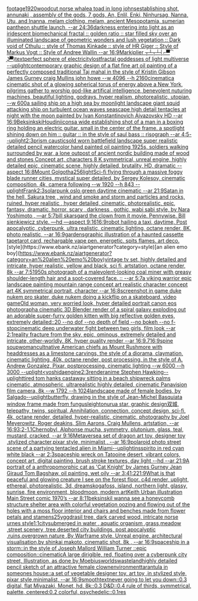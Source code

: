 [footage](https://www.ebank.nz/aiartgenerator?category=footage)[1920](https://www.ebank.nz/aiartgenerator?category=1920)[woodcut norse whale](https://www.ebank.nz/aiartgenerator?category=woodcut%20norse%20whale)[a toad in long johns](https://www.ebank.nz/aiartgenerator?category=a%20toad%20in%20long%20johns)[establishing shot, annunaki ,  assembly of the gods, 7 gods, An, Enlil, Enki, Ninhursag, Nanna, Utu, and Inanna, melam clothing, melam, ancient Mesopotamia, sumerian pantheon shuttle launch, --ar 24:36](https://www.ebank.nz/aiartgenerator?category=establishing%20shot%2C%20annunaki%20%2C%20%20assembly%20of%20the%20gods%2C%207%20gods%2C%20An%2C%20Enlil%2C%20Enki%2C%20Ninhursag%2C%20Nanna%2C%20Utu%2C%20and%20Inanna%2C%20melam%20clothing%2C%20melam%2C%20ancient%20Mesopotamia%2C%20sumerian%20pantheon%20shuttle%20launch%2C%20--ar%2024%3A36)[darkness entering into light as an iridescent biomechanical fractal  :: golden ratio :: star filled sky over an illuminated landscape of geometric wonders and lush vegetation :: Dark void of Cthulu :: style of Thomas Kinkade :: style of HR Giger :: Style of Markus Vogt :: Style of Andree Wallin --ar 16:9](https://www.ebank.nz/aiartgenerator?category=darkness%20entering%20into%20light%20as%20an%20iridescent%20biomechanical%20fractal%20%20%3A%3A%20golden%20ratio%20%3A%3A%20star%20filled%20sky%20over%20an%20illuminated%20landscape%20of%20geometric%20wonders%20and%20lush%20vegetation%20%3A%3A%20Dark%20void%20of%20Cthulu%20%3A%3A%20style%20of%20Thomas%20Kinkade%20%3A%3A%20style%20of%20HR%20Giger%20%3A%3A%20Style%20of%20Markus%20Vogt%20%3A%3A%20Style%20of%20Andree%20Wallin%20--ar%2016%3A9)[Markiplier ┬┴┬┴┤⌐▀͡ ̯ʖ▀)](https://www.ebank.nz/aiartgenerator?category=Markiplier%20%E2%94%AC%E2%94%B4%E2%94%AC%E2%94%B4%E2%94%A4%E2%8C%90%E2%96%80%CD%A1%20%CC%AF%CA%96%E2%96%80%29)[text](https://www.ebank.nz/aiartgenerator?category=text)[perfect sphere of electricity](https://www.ebank.nz/aiartgenerator?category=perfect%20sphere%20of%20electricity)[lost](https://www.ebank.nz/aiartgenerator?category=lost)[fractal goddesses of light multiverse --uplight](https://www.ebank.nz/aiartgenerator?category=fractal%20goddesses%20of%20light%20multiverse%20--uplight)[contemporary graphic design of a flat fine art oil painting of a perfectly composed traditional Taj mahal in the style of Kristin Gibson James Gurney craig Mullins john howe --w 4096 --h 2160](https://www.ebank.nz/aiartgenerator?category=contemporary%20graphic%20design%20of%20a%20flat%20fine%20art%20oil%20painting%20of%20a%20perfectly%20composed%20traditional%20Taj%20mahal%20in%20the%20style%20of%20Kristin%20Gibson%20James%20Gurney%20craig%20Mullins%20john%20howe%20--w%204096%20--h%202160)[cinematic](https://www.ebank.nz/aiartgenerator?category=cinematic)[a cinematic shot of a glowing spherical torus of energy above a New York, pilgrims gather to worship god-like artifical intelligence, benevolent nuturing machines, beautiful lighting, godrays, hyper realism, photorealistic, utopian, --w 600](https://www.ebank.nz/aiartgenerator?category=a%20cinematic%20shot%20of%20a%20glowing%20spherical%20torus%20of%20energy%20above%20a%20New%20York%2C%20pilgrims%20gather%20to%20worship%20god-like%20artifical%20intelligence%2C%20benevolent%20nuturing%20machines%2C%20beautiful%20lighting%2C%20godrays%2C%20hyper%20realism%2C%20photorealistic%2C%20utopian%2C%20--w%20600)[a sailing ship on a high sea by moonlight landscape giant squid attacking ship on turbulent ocean waves seascape high detail tentacles at night with the moon painted by Ivan Konstantinovich Aivazovsky HD  --ar 16:9](https://www.ebank.nz/aiartgenerator?category=a%20sailing%20ship%20on%20a%20high%20sea%20by%20moonlight%20landscape%20giant%20squid%20attacking%20ship%20on%20turbulent%20ocean%20waves%20seascape%20high%20detail%20tentacles%20at%20night%20with%20the%20moon%20painted%20by%20Ivan%20Konstantinovich%20Aivazovsky%20HD%20%20--ar%2016%3A9)[Beksinkski](https://www.ebank.nz/aiartgenerator?category=Beksinkski)[Houdini](https://www.ebank.nz/aiartgenerator?category=Houdini)[icons](https://www.ebank.nz/aiartgenerator?category=icons)[a wide establishing shot of a man in a boxing ring holding an electric guitar. small in the center of the frame. a spotlight shining down on him :: guitar :: in the style of saul bass :: risograph --ar 4:5](https://www.ebank.nz/aiartgenerator?category=a%20wide%20establishing%20shot%20of%20a%20man%20in%20a%20boxing%20ring%20holding%20an%20electric%20guitar.%20small%20in%20the%20center%20of%20the%20frame.%20a%20spotlight%20shining%20down%20on%20him%20%3A%3A%20guitar%20%3A%3A%20in%20the%20style%20of%20saul%20bass%20%3A%3A%20risograph%20--ar%204%3A5)[--uplight](https://www.ebank.nz/aiartgenerator?category=--uplight)[2:3](https://www.ebank.nz/aiartgenerator?category=2%3A3)[prism caustics](https://www.ebank.nz/aiartgenerator?category=prism%20caustics)[old worn battlefield landscape super realistic detailed pencil watercolor hand painted oil painting 1925s, soldiers walking surrounded by war, a lone outpost of ancient nordic building made of wood and stones Concept art, characters 8 K symmetrical, unreal engine, highly detailed  epic, cinematic scene, highly detailed,  brutality, HD, dramatic --aspect 16:8](https://www.ebank.nz/aiartgenerator?category=old%20worn%20battlefield%20landscape%20super%20realistic%20detailed%20pencil%20watercolor%20hand%20painted%20oil%20painting%201925s%2C%20soldiers%20walking%20surrounded%20by%20war%2C%20a%20lone%20outpost%20of%20ancient%20nordic%20building%20made%20of%20wood%20and%20stones%20Concept%20art%2C%20characters%208%20K%20symmetrical%2C%20unreal%20engine%2C%20highly%20detailed%20%20epic%2C%20cinematic%20scene%2C%20highly%20detailed%2C%20%20brutality%2C%20HD%2C%20dramatic%20--aspect%2016%3A8)[Mount Golgotha](https://www.ebank.nz/aiartgenerator?category=Mount%20Golgotha)[256](https://www.ebank.nz/aiartgenerator?category=256)[light](https://www.ebank.nz/aiartgenerator?category=light)[Sci-fi flying through a massive foggy blade runner cities, mystical super detailed, by Sergey Kolesov, cinematic composition, 4k, camera following --w 1920 --h 843 --uplight](https://www.ebank.nz/aiartgenerator?category=Sci-fi%20flying%20through%20a%20massive%20foggy%20blade%20runner%20cities%2C%20mystical%20super%20detailed%2C%20by%20Sergey%20Kolesov%2C%20cinematic%20composition%2C%204k%2C%20camera%20following%20--w%201920%20--h%20843%20--uplight)[Frank](https://www.ebank.nz/aiartgenerator?category=Frank)[2:3](https://www.ebank.nz/aiartgenerator?category=2%3A3)[solarpunk oslo green daytime cinematic --ar 21:9](https://www.ebank.nz/aiartgenerator?category=solarpunk%20oslo%20green%20daytime%20cinematic%20--ar%2021%3A9)[Satan in the hell, Sakura tree , wind and smoke and storm and particles and rocks, ruined, hyper realistic , hyper detailed, cinematic, photorealistic, epic, fantasy, dramatic, horror, scary , darkness , gothic, wabi sabi style, by Nara Yoshimoto , —ar 5:7](https://www.ebank.nz/aiartgenerator?category=Satan%20in%20the%20hell%2C%20Sakura%20tree%20%2C%20wind%20and%20smoke%20and%20storm%20and%20particles%20and%20rocks%2C%20ruined%2C%20hyper%20realistic%20%2C%20hyper%20detailed%2C%20cinematic%2C%20photorealistic%2C%20epic%2C%20fantasy%2C%20dramatic%2C%20horror%2C%20scary%20%2C%20darkness%20%2C%20gothic%2C%20wabi%20sabi%20style%2C%20by%20Nara%20Yoshimoto%20%2C%20%E2%80%94ar%205%3A7)[bill skarsgard the clown from it movie. Pennywise. Bill sienkiewicz style. —hd —aspect 9:16](https://www.ebank.nz/aiartgenerator?category=bill%20skarsgard%20the%20clown%20from%20it%20movie.%20Pennywise.%20Bill%20sienkiewicz%20style.%20%E2%80%94hd%20%E2%80%94aspect%209%3A16)[16:9](https://www.ebank.nz/aiartgenerator?category=16%3A9)[robot hailing a taxi, daytime, Post apocalyptic, cyberpunk, ultra realistic, cinematic lighting, octane render, 8K, photo realistic,  --ar 16:9](https://www.ebank.nz/aiartgenerator?category=robot%20hailing%20a%20taxi%2C%20daytime%2C%20Post%20apocalyptic%2C%20cyberpunk%2C%20ultra%20realistic%2C%20cinematic%20lighting%2C%20octane%20render%2C%208K%2C%20photo%20realistic%2C%20%20--ar%2016%3A9)[gardens](https://www.ebank.nz/aiartgenerator?category=gardens)[graphic illustration of a haunted cassette tape](https://www.ebank.nz/aiartgenerator?category=graphic%20illustration%20of%20a%20haunted%20cassette%20tape)[tarot card, rechargable vape pen. energetic. spits flames. art deco.](https://www.ebank.nz/aiartgenerator?category=tarot%20card%2C%20rechargable%20vape%20pen.%20energetic.%20spits%20flames.%20art%20deco.)[style](https://www.ebank.nz/aiartgenerator?category=style)[an alien emo boy](https://www.ebank.nz/aiartgenerator?category=an%20alien%20emo%20boy)[vintage tv set, highly detailed and intricate, hyper realistic, yellow and black, sci fi, artstation, octane render, 8k --ar 7:5](https://www.ebank.nz/aiartgenerator?category=vintage%20tv%20set%2C%20highly%20detailed%20and%20intricate%2C%20hyper%20realistic%2C%20yellow%20and%20black%2C%20sci%20fi%2C%20artstation%2C%20octane%20render%2C%208k%20--ar%207%3A5)[1950s photograph of a malevolent-looking coal miner with greasy shoulder-length hair and a soot-covered face. :: --ar 5:7](https://www.ebank.nz/aiartgenerator?category=1950s%20photograph%20of%20a%20malevolent-looking%20coal%20miner%20with%20greasy%20shoulder-length%20hair%20and%20a%20soot-covered%20face.%20%3A%3A%20--ar%205%3A7)[a viking warrior epic landscape painting mountain range concept art realistic character concept art 4K symmetrical portrait, character --ar 16:8](https://www.ebank.nz/aiartgenerator?category=a%20viking%20warrior%20epic%20landscape%20painting%20mountain%20range%20concept%20art%20realistic%20character%20concept%20art%204K%20symmetrical%20portrait%2C%20character%20--ar%2016%3A8)[screenshot in game duke nukem pro skater, duke nukem doing a kickflip on a skateboard, video game](https://www.ebank.nz/aiartgenerator?category=screenshot%20in%20game%20duke%20nukem%20pro%20skater%2C%20duke%20nukem%20doing%20a%20kickflip%20on%20a%20skateboard%2C%20video%20game)[Old woman, very worried look, hyper detailed portrait canon eos photograph](https://www.ebank.nz/aiartgenerator?category=Old%20woman%2C%20very%20worried%20look%2C%20hyper%20detailed%20portrait%20canon%20eos%20photograph)[a cinematic 3D Blender render of a spiral galaxy exploding out an adorable super-furry golden kitten with big reflective golden eyes, extremely detailed::20 --no dof --no depth of field --no bokeh --no f-stop](https://www.ebank.nz/aiartgenerator?category=a%20cinematic%203D%20Blender%20render%20of%20a%20spiral%20galaxy%20exploding%20out%20an%20adorable%20super-furry%20golden%20kitten%20with%20big%20reflective%20golden%20eyes%2C%20extremely%20detailed%3A%3A20%20--no%20dof%20--no%20depth%20of%20field%20--no%20bokeh%20--no%20f-stop)[cinematic deep underwater fight between two girls, film look --ar 2:1](https://www.ebank.nz/aiartgenerator?category=cinematic%20deep%20underwater%20fight%20between%20two%20girls%2C%20film%20look%20--ar%202%3A1)[reality fracture from the sky, epic, ominous, extremely detailed and intricate, other-worldly, 8K, hyper quality render --ar 16:9](https://www.ebank.nz/aiartgenerator?category=reality%20fracture%20from%20the%20sky%2C%20epic%2C%20ominous%2C%20extremely%20detailed%20and%20intricate%2C%20other-worldly%2C%208K%2C%20hyper%20quality%20render%20--ar%2016%3A9)[.7](https://www.ebank.nz/aiartgenerator?category=.7)[16:9](https://www.ebank.nz/aiartgenerator?category=16%3A9)[spine soup](https://www.ebank.nz/aiartgenerator?category=spine%20soup)[woman](https://www.ebank.nz/aiartgenerator?category=woman)[cult](https://www.ebank.nz/aiartgenerator?category=cult)[native American chiefs as Mount Rushmore with headdresses as a limestone carvings, the style of a diorama, claymation, cinematic lighting, 40k, octane render, post processing, in the style of A. Andrew Gonzalez, Pixar, postprocessing, cinematic lighting --w 6000 --h 3000 --uplight](https://www.ebank.nz/aiartgenerator?category=native%20American%20chiefs%20as%20Mount%20Rushmore%20with%20headdresses%20as%20a%20limestone%20carvings%2C%20the%20style%20of%20a%20diorama%2C%20claymation%2C%20cinematic%20lighting%2C%2040k%2C%20octane%20render%2C%20post%20processing%2C%20in%20the%20style%20of%20A.%20Andrew%20Gonzalez%2C%20Pixar%2C%20postprocessing%2C%20cinematic%20lighting%20--w%206000%20--h%203000%20--uplight)[<yoshida](https://www.ebank.nz/aiartgenerator?category=%3Cyoshida)[engine](https://www.ebank.nz/aiartgenerator?category=engine)[2:3](https://www.ebank.nz/aiartgenerator?category=2%3A3)[render](https://www.ebank.nz/aiartgenerator?category=render)[anime Stephen Hawking](https://www.ebank.nz/aiartgenerator?category=anime%20Stephen%20Hawking)[--uplight](https://www.ebank.nz/aiartgenerator?category=--uplight)[tired tom hanks castaway sitting in a beach shipwreck palms cinematic, atmospheric, ultrarealistic highly detailed, cinematic Panavision film camera, 8k --w 1792 --h 1024](https://www.ebank.nz/aiartgenerator?category=tired%20tom%20hanks%20castaway%20sitting%20in%20a%20beach%20shipwreck%20palms%20cinematic%2C%20atmospheric%2C%20ultrarealistic%20highly%20detailed%2C%20cinematic%20Panavision%20film%20camera%2C%208k%20--w%201792%20--h%201024)[landscape made of female bodies, by Salgado](https://www.ebank.nz/aiartgenerator?category=landscape%20made%20of%20female%20bodies%2C%20by%20Salgado)[--uplight](https://www.ebank.nz/aiartgenerator?category=--uplight)[butterfly, drawing in the style of Jean-Michel Basquiat](https://www.ebank.nz/aiartgenerator?category=butterfly%2C%20drawing%20in%20the%20style%20of%20Jean-Michel%20Basquiat)[a window frame made from fungus](https://www.ebank.nz/aiartgenerator?category=a%20window%20frame%20made%20from%20fungus)[leighton](https://www.ebank.nz/aiartgenerator?category=leighton)[urua star, graphic design](https://www.ebank.nz/aiartgenerator?category=urua%20star%2C%20graphic%20design)[双城, telepathy, twins, spiritual, Annihilation, connection, concept design, sci-fi, 4k, octane render, detailed, hyper-realistic, cinematic, photography by Joel Meyerowitz, Roger deakins, Slim Aarons, Craig Mullens, artstation, --ar 16:9](https://www.ebank.nz/aiartgenerator?category=%E5%8F%8C%E5%9F%8E%2C%20telepathy%2C%20twins%2C%20spiritual%2C%20Annihilation%2C%20connection%2C%20concept%20design%2C%20sci-fi%2C%204k%2C%20octane%20render%2C%20detailed%2C%20hyper-realistic%2C%20cinematic%2C%20photography%20by%20Joel%20Meyerowitz%2C%20Roger%20deakins%2C%20Slim%20Aarons%2C%20Craig%20Mullens%2C%20artstation%2C%20--ar%2016%3A9)[3:2](https://www.ebank.nz/aiartgenerator?category=3%3A2)[-1.1](https://www.ebank.nz/aiartgenerator?category=-1.1)[Chernobyl, Alphonse mucha, symmetry, plutonium, glass, teal, mustard, cracked, --ar 9:16](https://www.ebank.nz/aiartgenerator?category=Chernobyl%2C%20Alphonse%20mucha%2C%20symmetry%2C%20plutonium%2C%20glass%2C%20teal%2C%20mustard%2C%20cracked%2C%20--ar%209%3A16)[Metaverse](https://www.ebank.nz/aiartgenerator?category=Metaverse)[a set of dragon art toy, designer toy ,stylized character,pixar style, minimalist , --ar 16:9](https://www.ebank.nz/aiartgenerator?category=a%20set%20of%20dragon%20art%20toy%2C%20designer%20toy%20%2Cstylized%20character%2Cpixar%20style%2C%20minimalist%20%2C%20--ar%2016%3A9)[polaroid photo street scene of a partying tentacled alien in Miami](https://www.ebank.nz/aiartgenerator?category=polaroid%20photo%20street%20scene%20of%20a%20partying%20tentacled%20alien%20in%20Miami)[--uplight](https://www.ebank.nz/aiartgenerator?category=--uplight)[insspirito in red cyan white black --ar 2:3](https://www.ebank.nz/aiartgenerator?category=insspirito%20in%20red%20cyan%20white%20black%20--ar%202%3A3)[spaceship wreck on Tatooine desert, vibrant colors, concept art, digital painting, brush stroke textures, day light --hd --ar 21:9](https://www.ebank.nz/aiartgenerator?category=spaceship%20wreck%20on%20Tatooine%20desert%2C%20vibrant%20colors%2C%20concept%20art%2C%20digital%20painting%2C%20brush%20stroke%20textures%2C%20day%20light%20--hd%20--ar%2021%3A9)[A portrait of  a anthropomorphic cat as 'Cat Knight' by James Gurney Jean Giraud Tom Bagshaw, oil painting, wet oily --ar 3:4](https://www.ebank.nz/aiartgenerator?category=A%20portrait%20of%20%20a%20anthropomorphic%20cat%20as%20%27Cat%20Knight%27%20by%20James%20Gurney%20Jean%20Giraud%20Tom%20Bagshaw%2C%20oil%20painting%2C%20wet%20oily%20--ar%203%3A4)[1:2](https://www.ebank.nz/aiartgenerator?category=1%3A2)[21:9](https://www.ebank.nz/aiartgenerator?category=21%3A9)[What is that peaceful and glowing creature I see on the forest floor. c4d render, uplight,  ethereal, photorealistic, 3d,  dream](https://www.ebank.nz/aiartgenerator?category=What%20is%20that%20peaceful%20and%20glowing%20creature%20I%20see%20on%20the%20forest%20floor.%20c4d%20render%2C%20uplight%2C%20%20ethereal%2C%20photorealistic%2C%203d%2C%20%20dream)[skogafoss, island, northern light, glassy, sunrise, fire environment, bloodmoon, modern art](https://www.ebank.nz/aiartgenerator?category=skogafoss%2C%20island%2C%20northern%20light%2C%20glassy%2C%20sunrise%2C%20fire%20environment%2C%20bloodmoon%2C%20modern%20art)[Keith Urban illustration Main Street comic 1970’s --ar 8:11](https://www.ebank.nz/aiartgenerator?category=Keith%20Urban%20illustration%20Main%20Street%20comic%201970%E2%80%99s%20--ar%208%3A11)[beksinski](https://www.ebank.nz/aiartgenerator?category=beksinski)[I wanna see a honeycomb structure shelter area with colorful vegetation oozing and flowing out of the holes with a moss floor interior and chairs and benches made from flower petals and stamens](https://www.ebank.nz/aiartgenerator?category=I%20wanna%20see%20a%20honeycomb%20structure%20shelter%20area%20with%20colorful%20vegetation%20oozing%20and%20flowing%20out%20of%20the%20holes%20with%20a%20moss%20floor%20interior%20and%20chairs%20and%20benches%20made%20from%20flower%20petals%20and%20stamens)[25](https://www.ebank.nz/aiartgenerator?category=25)[yggdrasil tree, dark carved wood, intricate norse urnes style](https://www.ebank.nz/aiartgenerator?category=yggdrasil%20tree%2C%20dark%20carved%20wood%2C%20intricate%20norse%20urnes%20style)[1:1](https://www.ebank.nz/aiartgenerator?category=1%3A1)[city ​​submerged in water , aquatic organism ,grass,meadow ,street scenery ,tree,deserted city buildings, post apocalyptic ,ruins,overgrown nature ,By Warframe style, Unreal engine, architectural visualisation,by shinkai makoto, cinematic shot, 8k , --ar 16:9](https://www.ebank.nz/aiartgenerator?category=city%20%E2%80%8B%E2%80%8Bsubmerged%20in%20water%20%2C%20aquatic%20organism%20%2Cgrass%2Cmeadow%20%2Cstreet%20scenery%20%2Ctree%2Cdeserted%20city%20buildings%2C%20post%20apocalyptic%20%2Cruins%2Covergrown%20nature%20%2CBy%20Warframe%20style%2C%20Unreal%20engine%2C%20architectural%20visualisation%2Cby%20shinkai%20makoto%2C%20cinematic%20shot%2C%208k%20%2C%20--ar%2016%3A9)[spaceship in a storm::in the style of Joseph Mallord William Turner ::epic composition::cinematic](https://www.ebank.nz/aiartgenerator?category=spaceship%20in%20a%20storm%3A%3Ain%20the%20style%20of%20Joseph%20Mallord%20William%20Turner%20%3A%3Aepic%20composition%3A%3Acinematic)[A large dirigible, red, floating over a cyberpunk city street, Illustration, as done by Moebius](https://www.ebank.nz/aiartgenerator?category=A%20large%20dirigible%2C%20red%2C%20floating%20over%20a%20cyberpunk%20city%20street%2C%20Illustration%2C%20as%20done%20by%20Moebius)[worlds](https://www.ebank.nz/aiartgenerator?category=worlds)[wasteland](https://www.ebank.nz/aiartgenerator?category=wasteland)[highly detailed pencil sketch of an attractive female clown](https://www.ebank.nz/aiartgenerator?category=highly%20detailed%20pencil%20sketch%20of%20an%20attractive%20female%20clown)[environment](https://www.ebank.nz/aiartgenerator?category=environment)[tarantula in someones house::](https://www.ebank.nz/aiartgenerator?category=tarantula%20in%20someones%20house%3A%3A)[a set of vegetable designer toy, art toy ,in stylized style, pixar style,minimalist, --ar 16:9](https://www.ebank.nz/aiartgenerator?category=a%20set%20of%20vegetable%20designer%20toy%2C%20art%20toy%20%2Cin%20stylized%20style%2C%20pixar%20style%2Cminimalist%2C%20--ar%2016%3A9)[smooth](https://www.ebank.nz/aiartgenerator?category=smooth)[text](https://www.ebank.nz/aiartgenerator?category=text)[never going to let you down::0.3 digital, flat Miyazaki, Monet, hd, 8k::0.3 D&D::0.4 rule of thirds, symmetrical, palette, centered:0.2 colorful, psychedelic::0.1](https://www.ebank.nz/aiartgenerator?category=never%20going%20to%20let%20you%20down%3A%3A0.3%20digital%2C%20flat%20Miyazaki%2C%20Monet%2C%20hd%2C%208k%3A%3A0.3%20D%26D%3A%3A0.4%20rule%20of%20thirds%2C%20symmetrical%2C%20palette%2C%20centered%3A0.2%20colorful%2C%20psychedelic%3A%3A0.1)[res](https://www.ebank.nz/aiartgenerator?category=res)